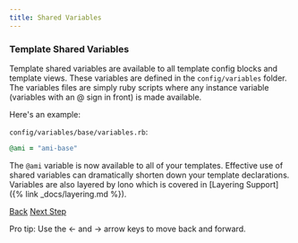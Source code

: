 ```yaml
---
title: Shared Variables
---
```


### Template Shared Variables

Template shared variables are available to all template config blocks and template views.  These variables are defined in the `config/variables` folder.  The variables files are simply ruby scripts where any instance variable (variables with an @ sign in front) is made available.

Here's an example:

`config/variables/base/variables.rb`:

```ruby
@ami = "ami-base"
```

The `@ami` variable is now available to all of your templates.  Effective use of shared variables can dramatically shorten down your template declarations.  Variables are also layered by lono which is covered in [Layering Support]({% link _docs/layering.md %}).

<a id="prev" class="btn btn-basic" href="{% link _docs/app-definitions.md %}">Back</a>
<a id="next" class="btn btn-primary" href="{% link _docs/params.md %}">Next Step</a>
<p class="keyboard-tip">Pro tip: Use the <- and -> arrow keys to move back and forward.</p>
